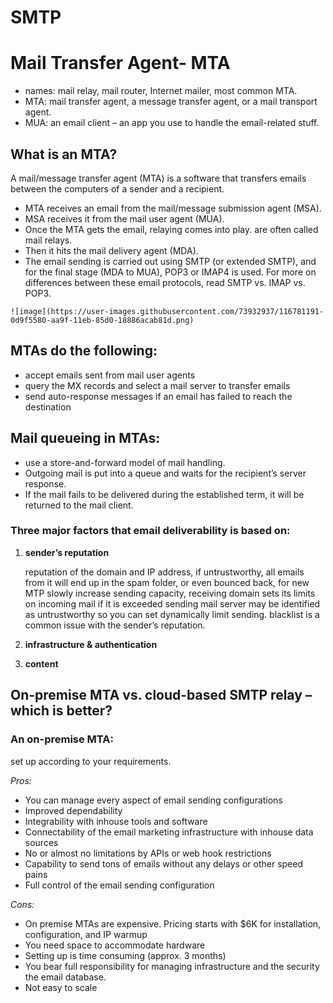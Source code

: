 # SMTP

# Mail Transfer Agent- MTA

  - names: mail relay, mail router, Internet mailer, most common MTA.
  - MTA: mail transfer agent, a message transfer agent, or a mail transport agent.
  - MUA: an email client – an app you use to handle the email-related stuff. 


## **What is an MTA?**

A mail/message transfer agent (MTA) is a software that transfers emails between the computers of a sender and a recipient. 

- MTA receives an email from the mail/message submission agent (MSA).
- MSA receives it from the mail user agent (MUA).
- Once the MTA gets the email, relaying comes into play. are often called mail relays.
- Then it hits the mail delivery agent (MDA).
- The email sending is carried out using SMTP (or extended SMTP), and for the final stage (MDA to MUA), POP3 or IMAP4 is used. For more on differences between these    email protocols, read SMTP vs. IMAP vs. POP3. 
```
![image](https://user-images.githubusercontent.com/73932937/116781191-0d9f5580-aa9f-11eb-85d0-18886acab81d.png)
```

## MTAs do the following:

- accept emails sent from mail user agents
- query the MX records and select a mail server to transfer emails
- send auto-response messages if an email has failed to reach the destination

## Mail queueing in MTAs:

- use a store-and-forward model of mail handling.
- Outgoing mail is put into a queue and waits for the recipient’s server response.
- If the mail fails to be delivered during the established term, it will be returned to the mail client.

### Three major factors that email deliverability is based on: 
1. **sender’s reputation**

	reputation of the domain and IP address, if untrustworthy, all emails from it will end up in the spam folder, or even bounced back, for new MTP slowly increase     sending capacity, receiving domain sets its limits on incoming mail if it is exceeded sending mail server may be identified as untrustworthy so you can set         dynamically limit sending.
	blacklist is a common issue with the sender’s reputation.

2. **infrastructure & authentication**
   
3. **content**

## On-premise MTA vs. cloud-based SMTP relay – which is better?

### An on-premise MTA:
set up according to your requirements. 

_Pros:_

- You can manage every aspect of email sending configurations
- Improved dependability 
- Integrability with inhouse tools and software
- Connectability of the email marketing infrastructure with inhouse data sources 
- No or almost no limitations by APIs or web hook restrictions
- Capability to send tons of emails without any delays or other speed pains 
- Full control of the email sending configuration

_Cons:_

- On premise MTAs are expensive. Pricing starts with $6K for installation, configuration, and IP warmup
- You need space to accommodate hardware
- Setting up is time consuming (approx. 3 months)
- You bear full responsibility for managing infrastructure and the security the email database.
- Not easy to scale
